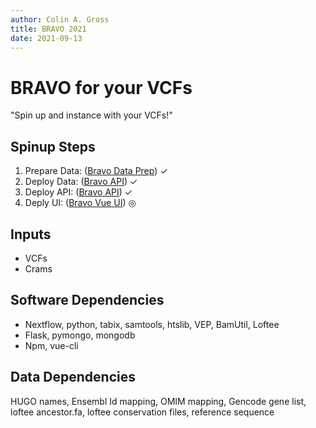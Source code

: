 ```yaml
---
author: Colin A. Gross
title: BRAVO 2021
date: 2021-09-13
---
```


# BRAVO for your VCFs

"Spin up and instance with your VCFs!"

## Spinup Steps
1. Prepare Data: ([Bravo Data Prep](https://github.com/statgen/bravo_data_prep)) ✓
1. Deploy Data: ([Bravo API](https://github.com/statgen/bravo_api)) ✓
1. Deploy API: ([Bravo API](https://github.com/statgen/bravo_api)) ✓
1. Deply UI: ([Bravo Vue UI](https://github.com/grosscol/vue_mpa_prototype)) ◎

## Inputs
- VCFs
- Crams

## Software Dependencies
- Nextflow, python, tabix, samtools, htslib, VEP, BamUtil, Loftee
- Flask, pymongo, mongodb
- Npm, vue-cli

## Data Dependencies

HUGO names, Ensembl Id mapping, OMIM mapping, Gencode gene list, loftee ancestor.fa, loftee conservation files, reference sequence
